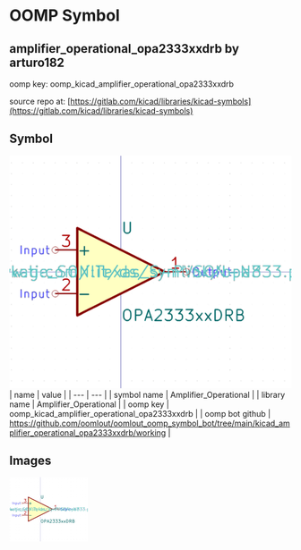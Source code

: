 # OOMP Symbol  
## amplifier_operational_opa2333xxdrb  by arturo182  
  
oomp key: oomp_kicad_amplifier_operational_opa2333xxdrb  
  
source repo at: [https://gitlab.com/kicad/libraries/kicad-symbols](https://gitlab.com/kicad/libraries/kicad-symbols)  
## Symbol  
  
[![working.png](working_600.png)](working.png)  
| name | value | 
| --- | --- | 
| symbol name | Amplifier_Operational | 
| library name | Amplifier_Operational | 
| oomp key | oomp_kicad_amplifier_operational_opa2333xxdrb | 
| oomp bot github | https://github.com/oomlout/oomlout_oomp_symbol_bot/tree/main/kicad_amplifier_operational_opa2333xxdrb/working | 
## Images  
  
[![working.png](working_140.png)](working.png)  
